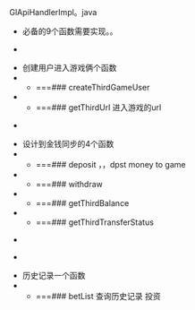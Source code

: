 

GlApiHandlerImpl。java
* 必备的9个函数需要实现。。
* <p>
* 创建用户进入游戏俩个函数
* * ===### createThirdGameUser
* * ===### getThirdUrl 进入游戏的url
* <p>
* 设计到金钱同步的4个函数
* * ===### deposit ，，dpst money to game
* * ===### withdraw
* * ===### getThirdBalance
* * ===### getThirdTransferStatus
* <p>
* <p>
* 历史记录一个函数
* * ===### betList 查询历史记录 投资